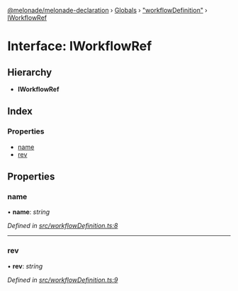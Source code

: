 [@melonade/melonade-declaration](../README.md) › [Globals](../globals.md) › ["workflowDefinition"](../modules/_workflowdefinition_.md) › [IWorkflowRef](_workflowdefinition_.iworkflowref.md)

# Interface: IWorkflowRef

## Hierarchy

* **IWorkflowRef**

## Index

### Properties

* [name](_workflowdefinition_.iworkflowref.md#name)
* [rev](_workflowdefinition_.iworkflowref.md#rev)

## Properties

###  name

• **name**: *string*

*Defined in [src/workflowDefinition.ts:8](https://github.com/devit-tel/melonade-declaration/blob/2273da1/src/workflowDefinition.ts#L8)*

___

###  rev

• **rev**: *string*

*Defined in [src/workflowDefinition.ts:9](https://github.com/devit-tel/melonade-declaration/blob/2273da1/src/workflowDefinition.ts#L9)*
